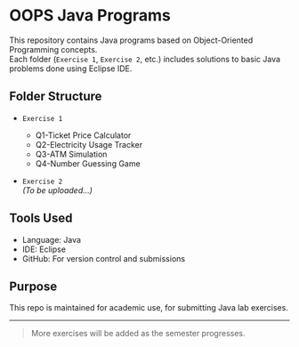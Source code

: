 # OOPS Java Programs 

This repository contains Java programs based on Object-Oriented Programming concepts.  
Each folder (`Exercise 1`, `Exercise 2`, etc.) includes solutions to basic Java problems done using Eclipse IDE.

## Folder Structure

- `Exercise 1`  
  - Q1-Ticket Price Calculator 
  - Q2-Electricity Usage Tracker  
  - Q3-ATM Simulation  
  - Q4-Number Guessing Game  

- `Exercise 2`  
  *(To be uploaded...)*

## Tools Used
- Language: Java  
- IDE: Eclipse  
- GitHub: For version control and submissions  

## Purpose
This repo is maintained for academic use, for submitting Java lab exercises.

---

> More exercises will be added as the semester progresses.
